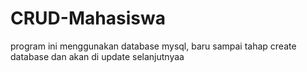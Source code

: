 # CRUD-Mahasiswa
program ini menggunakan database mysql, baru sampai tahap create database dan akan di update selanjutnyaa
